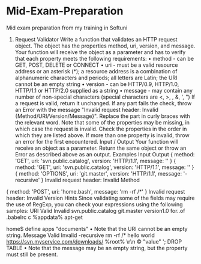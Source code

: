 # Mid-Exam-Preparation
Mid exam preparation from my training in Softuni
1.	Request Validator
Write a function that validates an HTTP request object. The object has the properties method, uri, version, and message. Your function will receive the object as a parameter and has to verify that each property meets the following requirements:
•	method - can be GET, POST, DELETE or CONNECT
•	uri - must be a valid resource address or an asterisk (*); a resource address is a combination of alphanumeric characters and periods; all letters are Latin; the URI cannot be an empty string
•	version - can be HTTP/0.9, HTTP/1.0, HTTP/1.1 or HTTP/2.0 supplied as a string
•	message - may contain any number of non-special characters (special characters are <, >, \, &, ', ")
If a request is valid, return it unchanged. 
If any part fails the check, throw an Error with the message "Invalid request header: Invalid {Method/URI/Version/Message}". 
Replace the part in curly braces with the relevant word. Note that some of the properties may be missing, in which case the request is invalid. Check the properties in the order in which they are listed above. If more than one property is invalid, throw an error for the first encountered.
Input / Output
Your function will receive an object as a parameter. Return the same object or throw an Error as described above as an output.
Examples
Input	Output
{
  method: 'GET',
  uri: 'svn.public.catalog',
  version: 'HTTP/1.1',
  message: ''
}	{
  method: 'GET',
  uri: 'svn.public.catalog',
  version: 'HTTP/1.1',
  message: ''
}
{
  method: 'OPTIONS',
  uri: 'git.master',
  version: 'HTTP/1.1',
  message: '-recursive'
}	Invalid request header: Invalid Method

{
  method: 'POST',
  uri: 'home.bash',
  message: 'rm -rf /*'
}	Invalid request header: Invalid Version
Hints
Since validating some of the fields may require the use of RegExp, you can check your expressions using the following samples:
URI
Valid	Invalid
svn.public.catalog
git.master
version1.0
for..of
.babelrc
c	%appdata%
apt-get
 
home$
define apps
"documents"
•	Note that the URI cannot be an empty string.
Message
Valid	Invalid
-recursive
rm -rf /*
hello world
https://svn.myservice.com/downloads/
%root%	<script>alert("xss vulnerable")</script>
\r\n
&copy;
"value"
'; DROP TABLE
•	Note that the message may be an empty string, but the property must still be present.
